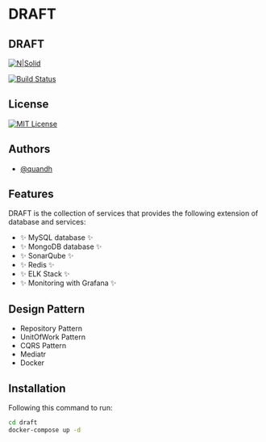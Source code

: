 # DRAFT
## DRAFT

[![N|Solid](https://cldup.com/dTxpPi9lDf.thumb.png)](https://nodesource.com/products/nsolid)

[![Build Status](https://travis-ci.org/joemccann/dillinger.svg?branch=master)](https://travis-ci.org/joemccann/dillinger)

## License

[![MIT License](https://img.shields.io/badge/License-MIT-green.svg)](https://choosealicense.com/licenses/mit/)

## Authors

- [@quandh](https://facebook.com/quancoina)

## Features

DRAFT is the collection of services that provides the following extension of database and services:

- ✨ MySQL database ✨
- ✨ MongoDB database ✨
- ✨ SonarQube ✨
- ✨ Redis ✨
- ✨ ELK Stack ✨
- ✨ Monitoring with Grafana ✨


## Design Pattern

 - Repository Pattern
 - UnitOfWork Pattern
 - CQRS Pattern
 - Mediatr
 - Docker

## Installation

Following this command to run:

```sh
cd draft
docker-compose up -d
```